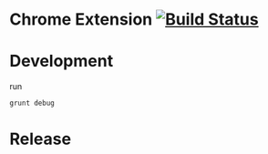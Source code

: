 Chrome Extension [![Build Status](https://travis-ci.org/dnotez/chrome-extension.svg?branch=master)](https://travis-ci.org/dnotez/chrome-extension)
================

Development
========
run
```
grunt debug
```



Release
=======
